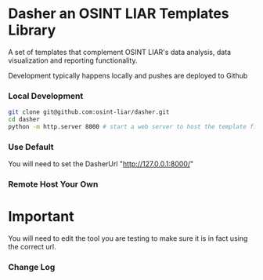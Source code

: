 # Dasher an OSINT LIAR Templates Library
A set of templates that complement OSINT LIAR's data analysis, data visualization and reporting functionality. 

Development typically happens locally and pushes are deployed to Github

### Local Development
```bash
git clone git@github.com:osint-liar/dasher.git
cd dasher
python -m http.server 8000 # start a web server to host the template files locally
```

### Use Default
You will need to set the DasherUrl "http://127.0.0.1:8000/"


### Remote Host Your Own

# Important
You will need to edit the tool you are testing to make sure it is in fact using the correct url. 


### Change Log
